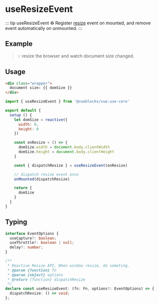 # useResizeEvent

::: tip useResizeEvent
♻️  Register [resize](https://developer.mozilla.org/en-US/docs/Web/API/Window/resize_event) event on mounted, and remove event automatically on unmounted.
:::

## Example

> 💡 resize the browser and watch document size changed.

<!-- <ClientOnly>
  <UseResizeEvent />
</ClientOnly> -->

## Usage

```html
<div class="wrapper">
  document size: {{ domSize }}
</div>
```

```js
import { useResizeEvent } from '@vueblocks/vue-use-core'

export default {
  setup () {
    let domSize = reactive({
      width: 0,
      height: 0
    })

    const onResize = () => {
      domSize.width = document.body.clientWidth
      domSize.height = document.body.clientHeight
    }

    const { dispatchResize } = useResizeEvent(onResize)

    // dispatch resize event once
    onMounted(dispatchResize)

    return {
      domSize
    }
  }
}
```

## Typing

```ts
interface EventOptions {
  useCapture?: boolean;
  useThrottle?: boolean | null;
  delay?: number;
}

/**
 * Reactive Resize API, When window resize, do someting.
 * @param {function} fn
 * @param {object} options
 * @return {function} dispatchResize
 */
declare const useResizeEvent: (fn: Fn, options?: EventOptions) => {
  dispatchResize: () => void;
};
```
